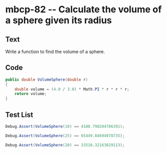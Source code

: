 # mbcp-82 -- Calculate the volume of a sphere given its radius

## Text

Write a function to find the volume of a sphere.

## Code

```csharp
public double VolumeSphere(double r)
{
    double volume = (4.0 / 3.0) * Math.PI * r * r * r;
    return volume;
}
```

## Test List

```csharp
Debug.Assert(VolumeSphere(10) == 4188.790204786391);
```

```csharp
Debug.Assert(VolumeSphere(25) == 65449.84694978735);
```

```csharp
Debug.Assert(VolumeSphere(20) == 33510.32163829113);
```
